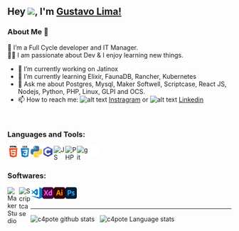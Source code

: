 ## Hey <img src="https://github.com/TheDudeThatCode/TheDudeThatCode/blob/master/Assets/Hi.gif" width="29px">, I'm [Gustavo Lima!](https://www.linkedin.com/in/gustavo-lima-b150421b/) 

### About Me 🚀
🌱  I’m a Full Cycle developer and IT Manager.</br>
👨‍💻  I am passionate about Dev & I enjoy learning new things. </br>

- 🔭 I’m currently working on Jatinox
- 🌱 I’m currently learning Elixir, FaunaDB, Rancher, Kubernetes
- 💬 Ask me about Postgres, Mysql, Maker Softwell, Scriptcase, React JS, Nodejs, Python, PHP, Linux, GLPI and OCS.
- 📫 How to reach me: ![alt text](https://icons.iconarchive.com/icons/uiconstock/socialmedia/16/Instagram-icon.png "Instagram") [Instragram](https://www.instagram.com/_gulima_/) or ![alt text](https://icons.iconarchive.com/icons/danleech/simple/16/linkedin-icon.png "Linkedin") [Linkedin](https://www.linkedin.com/in/gustavo-lima-b150421b/)



<br/>

### Languages and Tools:


<a href="https://www.w3.org/html/" target="_blank"><img align="left" alt="HTML5" width="26px" src="https://raw.githubusercontent.com/github/explore/80688e429a7d4ef2fca1e82350fe8e3517d3494d/topics/html/html.png" /></a>
<a href="https://www.w3schools.com/css/" target="_blank"><img align="left" alt="CSS3" width="26px" src="https://raw.githubusercontent.com/github/explore/80688e429a7d4ef2fca1e82350fe8e3517d3494d/topics/css/css.png" /></a>
<a href="https://www.python.org" target="_blank"> <img align="left" alt="Python" width="26px" src="https://github.com/Aakarsh-B/trying-repos/blob/master/python-5.svg?raw=true"/> </a>
<a href="https://www.cprogramming.com/" target="_blank"> <img align="left" alt="C" width="26px" src="https://github.com/Aakarsh-B/trying-repos/blob/master/c-programming.png"/> </a>
<a href="https://www.w3schools.com/js/" target="_blank"> <img align="left" alt="JS" width="26px" src="https://cdn-images-1.medium.com/max/800/1*Mn_mGNUGxK6gCROym_z8Bg.png"/> </a>
<a href="https://www.w3schools.com/php/" target="_blank"> <img align="left" alt="PHP" width="26px" src="https://w7.pngwing.com/pngs/225/921/png-transparent-web-development-php-computer-icons-php-logo-thumbnail.png"/> </a>
<a href="https://git-scm.com/" target="_blank"> <img align="left" alt="git" width="26px" src="https://www.vectorlogo.zone/logos/git-scm/git-scm-icon.svg"/> </a>
<img align="left" alt="GitHub" width="26px" src="https://github.com/Aakarsh-B/trying-repos/blob/master/github.svg" />
<br />
<br />
### Softwares:

<a href="https://mundomaker.com.br/" target="_blank"> <img align="left" alt="Maker Studio" width="26px" src="https://encrypted-tbn0.gstatic.com/images?q=tbn:ANd9GcQx2k9w9djZ2BCyJKpuGOuEfPt_qRYIFavcRw&usqp=CAU"/> </a>
<a href="https://www.scriptcase.com.br/" target="_blank"> <img align="left" alt="Scriptcase" width="26px" src="https://www.scriptcase.com.br/v9_tutorial/img/icon-sc.png"/> </a>
<img align="left" alt="Visual Studio Code" width="26px" src="https://raw.githubusercontent.com/github/explore/80688e429a7d4ef2fca1e82350fe8e3517d3494d/topics/visual-studio-code/visual-studio-code.png" />
<a href="https://www.adobe.com/products/xd.html" target="_blank"> <img align="left" alt="XD" width="26px" src="https://github.com/Aakarsh-B/trying-repos/blob/master/adobexd.png?raw=true"/> </a> 
<a href="https://www.adobe.com/in/products/illustrator.html" target="_blank"> <img align="left" alt="Illustrator" width="26px" src="https://github.com/Aakarsh-B/trying-repos/blob/master/illustrator.png?raw=true"/> </a> 
<a href="https://www.photoshop.com/en" target="_blank"> <img align="left" alt="Photoshop" width="26px" src="https://github.com/Aakarsh-B/trying-repos/blob/master/photoshop.png?raw=true"/> </a>


<br />
<br />


---
<!--
### Now Playing 🎧

[![Spotify](https://github-readme-remake.vercel.app/api/spotify)](https://open.spotify.com/user/223tuensvl4fudxt5fvxspdkq)
<br/> 
---
-->
![c4pote github stats](https://github-readme-stats.vercel.app/api?username=c4pote&include_all_commits=true&count_private=true&show_icons=true&hide_border=true)&nbsp;&nbsp;
![c4pote Language stats](https://github-readme-stats-eight-theta.vercel.app/api/top-langs/?username=c4pote&layout=compact&langs_count=8&hide_border=true)

